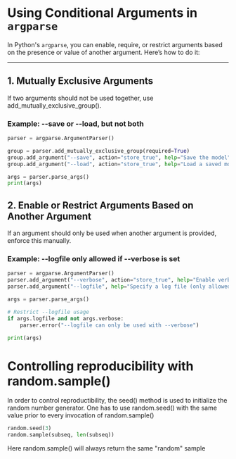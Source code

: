 # Using Conditional Arguments in `argparse`

In Python's `argparse`, you can enable, require, or restrict arguments based on the presence or value of another argument. Here’s how to do it:

---

## 1. Mutually Exclusive Arguments
If two arguments should not be used together, use add_mutually_exclusive_group().

### Example: --save or --load, but not both
```python
parser = argparse.ArgumentParser()

group = parser.add_mutually_exclusive_group(required=True)
group.add_argument("--save", action="store_true", help="Save the model")
group.add_argument("--load", action="store_true", help="Load a saved model")

args = parser.parse_args()
print(args)
```

## 2. Enable or Restrict Arguments Based on Another Argument
If an argument should only be used when another argument is provided, enforce this manually.

### Example: --logfile only allowed if --verbose is set
```python
parser = argparse.ArgumentParser()
parser.add_argument("--verbose", action="store_true", help="Enable verbose mode")
parser.add_argument("--logfile", help="Specify a log file (only allowed if --verbose is set)")

args = parser.parse_args()

# Restrict --logfile usage
if args.logfile and not args.verbose:
    parser.error("--logfile can only be used with --verbose")

print(args)
```
# Controlling reproducibility with random.sample()
In order to control reproductibility, the seed() method is used to initialize the random number generator.
One has to use random.seed() with the same value prior to every invocation of random.sample()

```python
random.seed(3)
random.sample(subseq, len(subseq))
```
Here random.sample() will always return the same "random" sample




